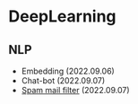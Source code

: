 # DeepLearning

## NLP
- Embedding (2022.09.06)
- Chat-bot (2022.09.07)
- [Spam mail filter](https://github.com/jo-soobin/DeepLearning/blob/master/NLP/Spam%20mail/SpamDetection.ipynb) (2022.09.07)